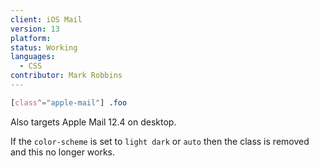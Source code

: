 ```yaml
---
client: iOS Mail
version: 13
platform:
status: Working
languages:
  - CSS
contributor: Mark Robbins
---
```


```css
[class^="apple-mail"] .foo
```

Also targets Apple Mail 12.4 on desktop.

If the `color-scheme` is set to `light dark` or `auto` then the class is removed and this no longer works.

